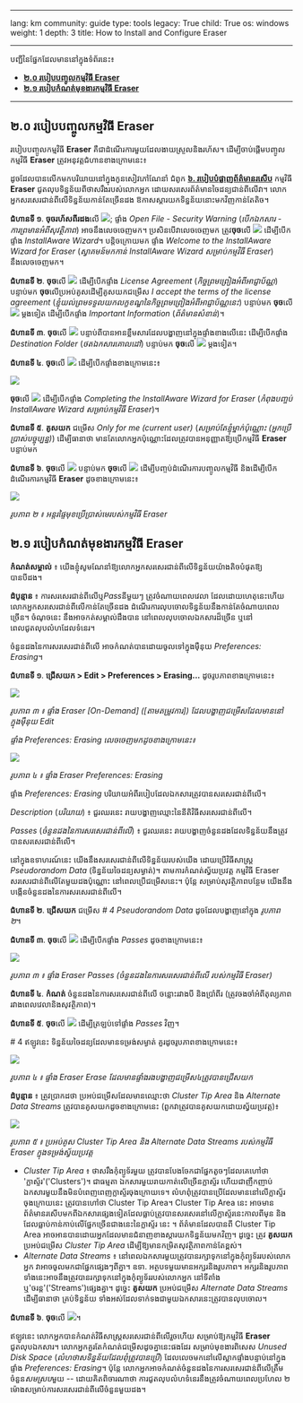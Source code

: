 

---

lang: km
community: guide
type: tools
legacy: True
child: True
os: windows
weight: 1
depth: 3
title: How to Install and Configure Eraser

---

បញ្ជីនៃផ្នែកដែលមាននៅក្នុងទំព័រនេះ៖

- [**២.០ របៀបបញ្ចូលកម្មវិធី Eraser**](#2.0)
- [**២.១ របៀបកំណត់មុខងារកម្មវិធី Eraser**](#2.1)

-------

<a name="2.0"></a>
## ២.០ របៀបបញ្ចូលកម្មវិធី Eraser ##

របៀបបញ្ចូលកម្មវិធី **Eraser** គឺជាដំណើរការមួយដែលងាយស្រួលនិងរហ័ស។ ដើម្បីចាប់ផ្តើមបញ្ចូលកម្មវិធី **Eraser** ត្រូវអនុវត្តជំហានខាងក្រោមនេះ៖

ដូចដែលបានលើកមកបរិយាយនៅក្នុងកូនសៀវភៅណែនាំ ជំពូក [**៦. របៀបបំផ្លាញព័ត៌មានរសើប**](/km/chapter-6)   កម្មវិធី **Eraser** ជូតលុបទិន្នន័យពីថាសរឹងរបស់លោកអ្នក ដោយសរសេរព័ត៌មានចៃដន្យជាន់ពីលើវា។ លោកអ្នកសរសេរជាន់ពីលើទិន្នន័យកាន់តែច្រើនដង ឱកាសស្តារយកទិន្នន័យនោះមកវិញកាន់តែតិច។

**ជំហានទី ១**. **ចុចរហ័សពីរដង**លើ ![](/sbox/screen/eraser-en/01.png); ផ្ទាំង *Open File - Security Warning* (*បើកឯកសារ - ការព្រមានអំពីសុវត្ថិភាព*) អាចនឹងលេចចេញមក។ ប្រសិនបើវាលេចចេញមក ត្រូវ**ចុច**លើ ![](/sbox/screen/eraser-en/02.png) ដើម្បីបើកផ្ទាំង *InstallAware Wizard*។ បន្តិចក្រោយមក ផ្ទាំង *Welcome to the InstallAware Wizard for Eraser* (*ស្វាគមន៍មកកាន់ InstallAware Wizard សម្រាប់កម្មវិធី Eraser*) នឹងលេចចេញមក។

**ជំហានទី ២**. **ចុច**លើ ![](/sbox/screen/eraser-en/03.png) ដើម្បីបើកផ្ទាំង *License Agreement* (*កិច្ចព្រមព្រៀងអំពីអាជ្ញាប័ណ្ណ*) បន្ទាប់មក **ចុច**លើប្រអប់គូសដើម្បីគូសយកជម្រើស *I accept the terms of the license agreement* (*ខ្ញុំយល់ព្រមទទួលយកលក្ខខណ្ឌនៃកិច្ចព្រមព្រៀងអំពីអាជ្ញាប័ណ្ណនេះ*) បន្ទាប់មក **ចុច**លើ ![](/sbox/screen/eraser-en/03.png) ម្តងទៀត ដើម្បីបើកផ្ទាំង *Important Information* (*ព័ត៌មានសំខាន់*)។

**ជំហានទី ៣**. **ចុច**លើ ![](/sbox/screen/eraser-en/03.png) បន្ទាប់ពីបានអានខ្លឹមសារដែលបង្ហាញនៅក្នុងផ្ទាំងខាងលើនេះ ដើម្បីបើកផ្ទាំង *Destination Folder* (*ថតឯកសារគោលដៅ*) បន្ទាប់មក **ចុច**លើ ![](/sbox/screen/eraser-en/03.png) ម្តងទៀត។

**ជំហានទី ៤**. **ចុច**លើ ![](/sbox/screen/eraser-en/03.png) ដើម្បីបើកផ្ទាំងខាងក្រោមនេះ៖

![](/sbox/screen/eraser-en/04.png)

**ចុច**លើ ![](/sbox/screen/eraser-en/03.png) ដើម្បីបើកផ្ទាំង *Completing the InstallAware Wizard for Eraser* (*កំពុងបញ្ចប់ InstallAware Wizard សម្រាប់កម្មវិធី Eraser*)។

**ជំហានទី ៥**. **គូសយក** ជម្រើស *Only for me (current user)* (*សម្រាប់តែខ្ញុំម្នាក់ប៉ុណ្ណោះ (អ្នកប្រើប្រាស់បច្ចុប្បន្ន)*) ដើម្បីធានាថា មានតែលោកអ្នកប៉ុណ្ណោះដែលត្រូវបានអនុញ្ញាតឱ្យប្រើកម្មវិធី **Eraser**  បន្ទាប់មក  

**ជំហានទី ៦**. **ចុច**លើ ![](/sbox/screen/eraser-en/03.png) បន្ទាប់មក **ចុច**លើ ![](/sbox/screen/eraser-en/05.png) ដើម្បីបញ្ចប់ដំណើរការបញ្ចូលកម្មវិធី និងដើម្បីបើកដំណើរការកម្មវិធី **Eraser** ដូចខាងក្រោមនេះ៖

![](/sbox/screen/eraser-en/06.png)

*រូបភាព ២ ៖ អន្តរផ្ទៃមុខប្រើប្រាស់មេរបស់កម្មវិធី Eraser*

<a name="2.1"></a>
## ២.១ របៀបកំណត់មុខងារកម្មវិធី Eraser ##

**កំណត់សម្គាល់** ៖ យើងខ្ញុំសូមណែនាំឱ្យលោកអ្នកសរសេរជាន់ពីលើទិន្នន័យយ៉ាងតិចបំផុតឱ្យបានបីដង។

**ដំបូន្មាន** ៖ ការសរសេរជាន់ពីលើឬ*Pass*នីមួយៗ ត្រូវចំណាយពេលវេលា ដែលដោយហេតុនេះហើយ  លោកអ្នកសរសេរជាន់ពីលើកាន់តែច្រើនដង  ដំណើរការលុបចោលទិន្នន័យនឹងកាន់តែចំណាយពេលច្រើន។ ចំណុចនេះ នឹងអាចកត់សម្គាល់ដឹងបាន នៅពេលលុបចោលឯកសារដ៏ច្រើន ឬនៅពេលជូតលុបលំហដែលទំនេរ។

ចំនួនដងនៃការសរសេរជាន់ពីលើ អាចកំណត់បានដោយចូលទៅក្នុងម៉ឺនុយ *Preferences: Erasing*។

**ជំហានទី ១**. **ជ្រើសយក > Edit > Preferences > Erasing...** ដូចរូបភាពខាងក្រោមនេះ៖ 

![](/sbox/screen/eraser-en/07.png)

*រូបភាព ៣ ៖ ផ្ទាំង Eraser [On-Demand] ([តាមតម្រូវការ]) ដែលបង្ហាញជម្រើសដែលមាននៅក្នុងម៉ឺនុយ Edit*

*ផ្ទាំង Preferences: Erasing លេចចេញមកដូចខាងក្រោមនេះ៖*

![](/sbox/screen/eraser-en/08.png)

*រូបភាព ៤ ៖ ផ្ទាំង Eraser Preferences: Erasing*

ផ្ទាំង *Preferences: Erasing* បរិយាយអំពីរបៀបដែលឯកសារត្រូវបានសរសេរជាន់ពីលើ។

*Description* (*បរិយាយ*) ៖ ជួរឈរនេះ រាយបង្ហាញឈ្មោះនៃនីតិវិធីសរសេរជាន់ពីលើ។

*Passes* (*ចំនួនដងនៃការសរសេរជាន់ពីលើ*) ៖ ជួរឈរនេះ រាយបង្ហាញចំនួនដងដែលទិន្នន័យនឹងត្រូវបានសរសេរជាន់ពីលើ។

នៅក្នុងឧទាហរណ៍នេះ យើងនឹងសរសេរជាន់ពីលើទិន្នន័យរបស់យើង ដោយប្រើវិធីសាស្ត្រ *Pseudorandom Data* (ទិន្នន័យចៃដន្យសម្ងាត់)។ តាមការកំណត់ស្វ័យប្រវត្ត  កម្មវិធី Eraser សរសេរជាន់ពីលើតែមួយដងប៉ុណ្ណោះ  នៅពេលប្រើជម្រើសនេះ។ ប៉ុន្តែ សម្រាប់សុវត្ថិភាពបន្ថែម យើងនឹងបង្កើនចំនួនដងនៃការសរសេរជាន់ពីលើ។

**ជំហានទី ២**. **ជ្រើសយក** ជម្រើស *# 4 Pseudorandom Data* ដូចដែលបង្ហាញនៅក្នុង *រូបភាព ២*។

**ជំហានទី ៣**. **ចុច**លើ ![](/sbox/screen/eraser-en/09.png) ដើម្បីបើកផ្ទាំង *Passes* ដូចខាងក្រោមនេះ៖

![](/sbox/screen/eraser-en/10.png)

*រូបភាព ៣ ៖ ផ្ទាំង Eraser Passes (ចំនួនដងនៃការសរសេរជាន់ពីលើ របស់កម្មវិធី Eraser)*

**ជំហានទី ៤**. **កំណត់** ចំនួនដងនៃការសរសេរជាន់ពីលើ ចន្លោះរវាងបី និងប្រាំពីរ (ត្រូវចងចាំអំពីតុល្យភាពរវាងពេលវេលានិងសុវត្ថិភាព)។

**ជំហានទី ៥**. **ចុច**លើ ![](/sbox/screen/eraser-en/11.png) ដើម្បីត្រឡប់ទៅផ្ទាំង *Passes* វិញ។

\# 4 ឥឡូវនេះ ទិន្នន័យចៃដន្យដែលមានទម្រង់សម្ងាត់ គួរដូចរូបភាពខាងក្រោមនេះ៖ 

![](/sbox/screen/eraser-en/12.png)

*រូបភាព ៤ ៖ ផ្ទាំង Eraser Erase ដែលមានផ្ទាំងរងបង្ហាញជម្រើស៤ត្រូវបានជ្រើសយក*

**ដំបូន្មាន** ៖ ត្រូវប្រាកដថា ប្រអប់ជម្រើសដែលមានឈ្មោះថា *Cluster Tip Area* និង *Alternate Data Streams* ត្រូវបានគូសយកដូចខាងក្រោមនេះ (ពួកវាត្រូវបានគូសយកដោយស្វ័យប្រវត្ត)៖

![](/sbox/screen/eraser-en/13.png)

*រូបភាព ៥ ៖ ប្រអប់គូស Cluster Tip Area និង Alternate Data Streams របស់កម្មវិធី Eraser ក្នុងទម្រង់ស្វ័យប្រវត្ត*


- *Cluster Tip Area* ៖ ថាសរឹងកុំព្យូទ័រមួយ ត្រូវបានបែងចែកជាផ្នែកតូចៗដែលគេហៅថា 'ក្លាស្ទ័រ'('Clusters')។ ជាធម្មតា ឯកសារមួយរាយកាត់លើច្រើនក្លាស្ទ័រ ហើយជាញឹកញាប់ ឯកសារមួយនឹងមិនបំពេញពេញក្លាស្ទ័រចុងក្រោយទេ។ លំហពុំត្រូវបានប្រើដែលមាននៅលើក្លាស្ទ័រចុងក្រោយនេះ ត្រូវបានហៅថា Cluster Tip Area។ Cluster Tip Area នេះ អាចមានព័ត៌មានរសើបមកពីឯកសារផ្សេងទៀតដែលធ្លាប់ត្រូវបានសរសេរនៅលើក្លាស្ទ័រនេះកាលពីមុន និងដែលធ្លាប់កាន់កាប់លើផ្នែកច្រើនជាងនេះនៃក្លាស្ទ័រ  នេះ ។ ព័ត៌មានដែលបានពី Cluster Tip Area អាចអានបានដោយអ្នកដែលមានជំនាញខាងស្តារយកទិន្នន័យមកវិញ។ ដូច្នេះ ត្រូវ **គូសយក** ប្រអប់ជម្រើស *Cluster Tip Area* ដើម្បីឱ្យមានកម្រិតសុវត្ថិភាពកាន់តែខ្ពស់។
- *Alternate Data Streams* ៖ នៅពេលឯកសារមួយត្រូវបានរក្សាទុកនៅក្នុងកុំព្យូទ័ររបស់លោកអ្នក វាអាចចូលមកជាផ្នែកផ្សេងៗពីគ្នា។ ឧទា. អត្ថបទមួយមានអក្សរនិងរូបភាព។ អក្សរនិងរូបភាពទាំងនេះអាចនឹងត្រូវបានរក្សាទុកនៅក្នុងកុំព្យូទ័ររបស់លោកអ្នក នៅទីតាំង ឬ'ចរន្ត'('Streams')ផ្សេងគ្នា។ ដូច្នេះ **គូសយក** ប្រអប់ជម្រើស *Alternate Data Streams* ដើម្បីធានាថា គ្រប់ទិន្នន័យ ទាំងអស់ដែលទាក់ទងជាមួយឯកសារនេះត្រូវបានលុបចោល។

**ជំហានទី ៦**. **ចុច**លើ ![](/sbox/screen/eraser-en/11.png)។

ឥឡូវនេះ លោកអ្នកបានកំណត់វិធីសាស្ត្រសរសេរជាន់ពីលើរួចហើយ សម្រាប់ឱ្យកម្មវិធី **Eraser** ជូតលុបឯកសារ។ លោកអ្នកគួរតែកំណត់ជម្រើសដូចគ្នានេះផងដែរ សម្រាប់មុខងារពិសេស *Unused Disk Space* (*លំហថាសទិន្នន័យដែលពុំត្រូវបានប្រើ*) ដែលលេចមកនៅលើស្លាកផ្ទាំងបន្ទាប់នៅក្នុងផ្ទាំង *Preferences: Erasing*។ ប៉ុន្តែ លោកអ្នកអាចកំណត់ចំនួនដងនៃការសរសេរជាន់ពីលើត្រឹមចំនួន*សមស្រប*មួយ -- ដោយគិតពិចារណាថា ការជូតលុបលំហទំនេរនឹងត្រូវចំណាយពេលប្រហែល ២ ម៉ោងសម្រាប់ការសរសេរជាន់ពីលើចំនួនមួយដង។


